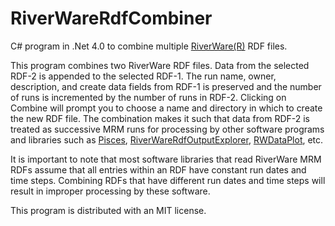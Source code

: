 # RiverWareRdfCombiner
C# program in .Net 4.0 to combine multiple [RiverWare(R)](http://www.riverware.org/) RDF files.

This program combines two RiverWare RDF files. Data from the selected RDF-2 is appended to the selected RDF-1. The run name, owner, description, and create data fields from RDF-1 is preserved and the number of runs is incremented by the number of runs in RDF-2. Clicking on Combine will prompt you to choose a name and directory in which to create the new RDF file. The combination makes it such that data from RDF-2 is treated as successive MRM runs for processing by other software programs and libraries such as [Pisces](https://github.com/usbr/Pisces), [RiverWareRdfOutputExplorer](https://github.com/usbr/RiverWareRdfOutputExplorer), [RWDataPlot](https://github.com/rabutler/RWDataPlot), etc.

It is important to note that most software libraries that read RiverWare MRM RDFs assume that all entries within an RDF have constant run dates and time steps. Combining RDFs that have different run dates and time steps will result in improper processing by these software.

This program is distributed with an MIT license.
